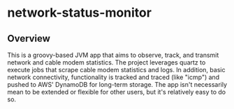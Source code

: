 # network-status-monitor

## Overview

This is a groovy-based JVM app that aims to observe, track, and transmit network and cable modem statistics. The project leverages quartz to execute jobs that scrape cable modem statistics and logs. In addition, basic network connectivity, functionality is tracked and traced (like "icmp") and pushed to AWS' DynamoDB for long-term storage. The app isn't necessarily mean to be extended or flexible for other users, but it's relatively easy to do so.
 
